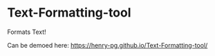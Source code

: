 # Text-Formatting-tool
Formats Text!

Can be demoed here: https://henry-pg.github.io/Text-Formatting-tool/

